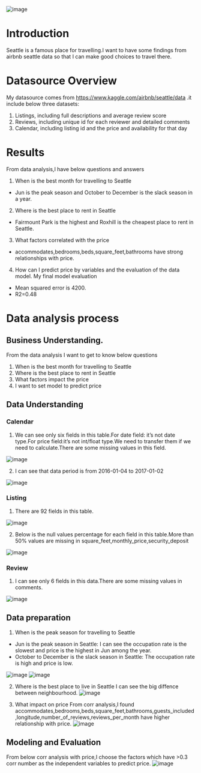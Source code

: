 ![image](https://user-images.githubusercontent.com/30916036/129551845-5bdab939-e32e-4940-9bd2-613bae7bbbf4.png)

# Introduction
Seattle is a famous place for travelling.I want to have some findings from airbnb seattle data so that I can make good choices to travel there.

# Datasource Overview
My datasource comes from https://www.kaggle.com/airbnb/seattle/data .it include below three datasets:
1. Listings, including full descriptions and average review score
2. Reviews, including unique id for each reviewer and detailed comments
3. Calendar, including listing id and the price and availability for that day

# Results
From data analysis,I have below questions and answers
1. When is the best month for travelling to Seattle
- Jun is the peak season and October to December is the slack season in a year.

2. Where is the best place to rent in Seattle
- Fairmount Park is the highest and Roxhill is the cheapest place to rent in Seattle.

3. What factors correlated with the price
- accommodates,bedrooms,beds,square_feet,bathrooms have strong relationships with price.

4. How can I predict price by variables and the evaluation of the data model.
My final model evaluation 
- Mean squared error is 4200.
- R2=0.48


# Data analysis process
## Business Understanding.
From the data analysis I want to get to know below questions
1. When is the best month for travelling to Seattle
2. Where is the best place to rent in Seattle
3. What factors impact the price
4. I want to set model to predict price

## Data Understanding
### Calendar
1. We can see only six fields in this table.For date field: it’s not date type.For price field:it’s not int/float type.We need to transfer them if we need to calculate.There are some missing values in this field.

![image](https://user-images.githubusercontent.com/30916036/129543154-952ace67-4034-4c61-b4c7-20b00f340db7.png)

2. I can see that data period is from 2016-01-04 to 2017-01-02

![image](https://user-images.githubusercontent.com/30916036/129543216-0ab6b2ef-ecf5-41bd-8934-3d5a1666eb44.png)

### Listing
1. There are 92 fields in this table.

![image](https://user-images.githubusercontent.com/30916036/129543469-cb139987-c832-486c-a32e-f494141bfa65.png)

2. Below is the null values percentage for each field in this table.More than 50% values are missing in square_feet,monthly_price,security_deposit

![image](https://user-images.githubusercontent.com/30916036/129543549-bb6ac72f-0739-456b-a72e-3e6417d5f544.png)

### Review
1. I can see only  6 fields in this data.There are some missing values in comments.

![image](https://user-images.githubusercontent.com/30916036/129543654-33c1815e-838e-4f17-9199-e0b2192ea9dc.png)

## Data preparation
1. When is the peak season for travelling to Seattle
- Jun is the peak season in Seattle: I can see the occupation rate is the slowest and price is the highest in Jun among the year.
- October to December is the slack season in Seattle: The occupation rate is high and price is low.

![image](https://user-images.githubusercontent.com/30916036/129544914-5a0dbdcd-4dd7-4d25-a077-3d3047997d55.png)
![image](https://user-images.githubusercontent.com/30916036/129544958-caced60d-7631-4cb8-b2aa-077bbd63de95.png)

2. Where is the best place to live in Seattle
I can see the big diffence between neighbourhood.
![image](https://user-images.githubusercontent.com/30916036/129546727-215b1f65-d48a-4604-a552-79ca79524111.png)

3. What impact on price
From corr analysis,I found accommodates,bedrooms,beds,square_feet,bathrooms,guests_included,longitude,number_of_reviews,reviews_per_month have higher relationship with price.
![image](https://user-images.githubusercontent.com/30916036/129547495-c5f9103b-c4aa-4adb-a9b1-47b92c31ac23.png)

## Modeling and Evaluation
From below corr analysis with price,I choose the factors which have >0.3 corr number as the independent variables to predict price.
![image](https://user-images.githubusercontent.com/30916036/129549360-118ac5d5-ebdb-42df-a884-8fe1e95b122c.png)

